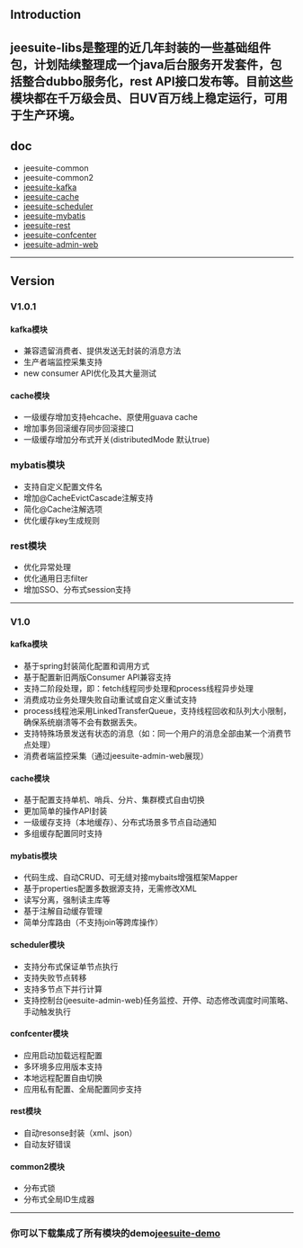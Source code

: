 ## Introduction
**jeesuite-libs**是整理的近几年封装的一些基础组件包，计划陆续整理成一个java后台服务开发套件，包括整合dubbo服务化，rest API接口发布等。目前这些模块都在千万级会员、日UV百万线上稳定运行，可用于生产环境。
---
## doc
* jeesuite-common
* jeesuite-common2
* [jeesuite-kafka](./docs/kafka.md) 
* [jeesuite-cache](./docs/cache.md) 
* [jeesuite-scheduler](./docs/scheduler.md)
* [jeesuite-mybatis](./docs/mybatis.md) 
* [jeesuite-rest](./docs/rest.md) 
* [jeesuite-confcenter](./docs/confcenter.md)
* [jeesuite-admin-web](./docs/admin.md) 

---
## Version
### V1.0.1
#### kafka模块
- 兼容遗留消费者、提供发送无封装的消息方法
- 生产者端监控采集支持
- new consumer API优化及其大量测试

#### cache模块
- 一级缓存增加支持ehcache、原使用guava cache
- 增加事务回滚缓存同步回滚接口
- 一级缓存增加分布式开关(distributedMode 默认true)


### mybatis模块
- 支持自定义配置文件名
- 增加@CacheEvictCascade注解支持
- 简化@Cache注解选项
- 优化缓存key生成规则

### rest模块
- 优化异常处理
- 优化通用日志filter
- 增加SSO、分布式session支持

---
### V1.0
#### kafka模块
- 基于spring封装简化配置和调用方式
- 基于配置新旧两版Consumer API兼容支持
- 支持二阶段处理，即：fetch线程同步处理和process线程异步处理
- 消费成功业务处理失败自动重试或自定义重试支持
- process线程池采用LinkedTransferQueue，支持线程回收和队列大小限制，确保系统崩溃等不会有数据丢失。
- 支持特殊场景发送有状态的消息（如：同一个用户的消息全部由某一个消费节点处理）
- 消费者端监控采集（通过jeesuite-admin-web展现）

#### cache模块
- 基于配置支持单机、哨兵、分片、集群模式自由切换
- 更加简单的操作API封装
- 一级缓存支持（本地缓存）、分布式场景多节点自动通知
- 多组缓存配置同时支持

#### mybatis模块
- 代码生成、自动CRUD、可无缝对接mybaits增强框架Mapper
- 基于properties配置多数据源支持，无需修改XML
- 读写分离，强制读主库等
- 基于注解自动缓存管理
- 简单分库路由（不支持join等跨库操作）

#### scheduler模块
- 支持分布式保证单节点执行
- 支持失败节点转移
- 支持多节点下并行计算
- 支持控制台(jeesuite-admin-web)任务监控、开停、动态修改调度时间策略、手动触发执行

#### confcenter模块
- 应用启动加载远程配置
- 多环境多应用版本支持
- 本地远程配置自由切换
- 应用私有配置、全局配置同步支持

#### rest模块
- 自动resonse封装（xml、json）
- 自动友好错误

#### common2模块
- 分布式锁
- 分布式全局ID生成器

---
### 你可以下载集成了所有模块的demo[jeesuite-demo](https://github.com/vakinge/jeesuite-demo) 
